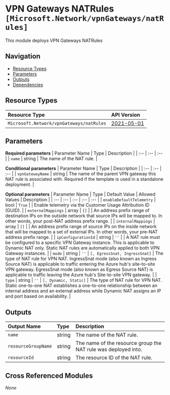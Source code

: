 # VPN Gateways NATRules `[Microsoft.Network/vpnGateways/natRules]`

This module deploys VPN Gateways NATRules

## Navigation

- [Resource Types](#Resource-Types)
- [Parameters](#Parameters)
- [Outputs](#Outputs)
- [Dependencies](#Dependencies)

## Resource Types

| Resource Type | API Version |
| :-- | :-- |
| `Microsoft.Network/vpnGateways/natRules` | [2021-05-01](https://docs.microsoft.com/en-us/azure/templates/Microsoft.Network/2021-05-01/vpnGateways/natRules) |

## Parameters

**Required parameters**
| Parameter Name | Type | Description |
| :-- | :-- | :-- |
| `name` | string | The name of the NAT rule. |

**Conditional parameters**
| Parameter Name | Type | Description |
| :-- | :-- | :-- |
| `vpnGatewayName` | string | The name of the parent VPN gateway this NAT rule is associated with. Required if the template is used in a standalone deployment. |

**Optional parameters**
| Parameter Name | Type | Default Value | Allowed Values | Description |
| :-- | :-- | :-- | :-- | :-- |
| `enableDefaultTelemetry` | bool | `True` |  | Enable telemetry via the Customer Usage Attribution ID (GUID). |
| `externalMappings` | array | `[]` |  | An address prefix range of destination IPs on the outside network that source IPs will be mapped to. In other words, your post-NAT address prefix range. |
| `internalMappings` | array | `[]` |  | An address prefix range of source IPs on the inside network that will be mapped to a set of external IPs. In other words, your pre-NAT address prefix range. |
| `ipConfigurationId` | string | `''` |  | A NAT rule must be configured to a specific VPN Gateway instance. This is applicable to Dynamic NAT only. Static NAT rules are automatically applied to both VPN Gateway instances. |
| `mode` | string | `''` | `[, EgressSnat, IngressSnat]` | The type of NAT rule for VPN NAT. IngressSnat mode (also known as Ingress Source NAT) is applicable to traffic entering the Azure hub's site-to-site VPN gateway. EgressSnat mode (also known as Egress Source NAT) is applicable to traffic leaving the Azure hub's Site-to-site VPN gateway. |
| `type` | string | `''` | `[, Dynamic, Static]` | The type of NAT rule for VPN NAT. Static one-to-one NAT establishes a one-to-one relationship between an internal address and an external address while Dynamic NAT assigns an IP and port based on availability. |


## Outputs

| Output Name | Type | Description |
| :-- | :-- | :-- |
| `name` | string | The name of the NAT rule. |
| `resourceGroupName` | string | The name of the resource group the NAT rule was deployed into. |
| `resourceId` | string | The resource ID of the NAT rule. |

## Cross Referenced Modules

_None_
